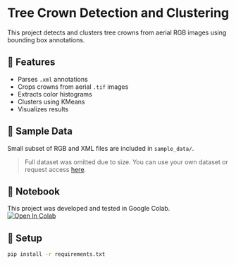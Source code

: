 # Tree Crown Detection and Clustering

This project detects and clusters tree crowns from aerial RGB images using bounding box annotations.

## 🌿 Features
- Parses `.xml` annotations
- Crops crowns from aerial `.tif` images
- Extracts color histograms
- Clusters using KMeans
- Visualizes results

## 📁 Sample Data
Small subset of RGB and XML files are included in `sample_data/`.

> Full dataset was omitted due to size. You can use your own dataset or request access [here](https://drive.google.com/your-shared-folder).

## 📓 Notebook
This project was developed and tested in Google Colab.  
[![Open In Colab](https://colab.research.google.com/assets/colab-badge.svg)](https://colab.research.google.com/github/yourusername/tree-crown-detector/blob/main/main.ipynb)

## 🔧 Setup
```bash
pip install -r requirements.txt
